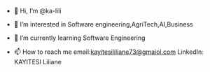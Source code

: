 - 👋 Hi, I’m @ka-lili
- 👀 I’m interested in Software engineering,AgriTech,AI,Business 
- 🌱 I’m currently learning Software Engineering
  
- 📫 How to reach me email:kayitesililiane73@gmaiol.com LinkedIn:  KAYITESI Liliane

<!---
ka-lili/ka-lili is a ✨ special ✨ repository because its `README.md` (this file) appears on your GitHub profile.
You can click the Preview link to take a look at your changes.
--->

